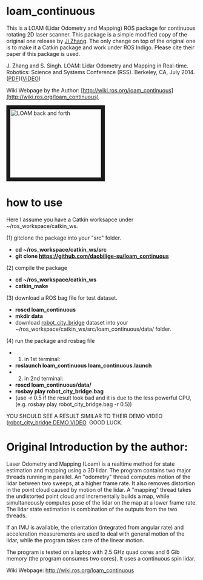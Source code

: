 # loam_continuous

This is a LOAM (Lidar Odometry and Mapping) ROS package for continuous rotating 2D laser scanner. This package is a simple modified copy of the original one release by [Ji Zhang](http://www.frc.ri.cmu.edu/~jizhang03/). The only change on top of the original one is to make it a Catkin package and work under ROS Indigo. Please cite their paper if this package is used. 

J. Zhang and S. Singh. LOAM: Lidar Odometry and Mapping in Real-time. Robotics: Science and Systems Conference (RSS). Berkeley, CA, July 2014.([PDF](http://www.frc.ri.cmu.edu/~jizhang03/Publications/RSS_2014.pdf))([VIDEO](https://www.youtube.com/watch?feature=player_embedded&v=8ezyhTAEyHs))

Wiki Webpage by the Author: [http://wiki.ros.org/loam_continuous](http://wiki.ros.org/loam_continuous)

<a href="http://www.youtube.com/watch?feature=player_embedded&v=8ezyhTAEyHs
" target="_blank"><img src="http://img.youtube.com/vi/8ezyhTAEyHs/0.jpg" 
alt="LOAM back and forth" width="240" height="180" border="10" /></a>

# how to use
Here I assume you have a Catkin worksapce under ~/ros_workspace/catkin_ws.

(1) gitclone the package into your "src" folder.
+ **cd ~/ros_workspace/catkin_ws/src**
+ **git clone https://github.com/daobilige-su/loam_continuous**

(2) compile the package
+ **cd ~/ros_workspace/catkin_ws**
+ **catkin_make**

(3) download a ROS bag file for test dataset.
+ **roscd loam_continuous**
+ **mkdir data**
+ download [robot_city_bridge](www.frc.ri.cmu.edu/~jizhang03/Datasets/robot_city_bridge.bag) dataset into your ~/ros_workspace/catkin_ws/src/loam_continuous/data/ folder.

(4) run the package and rosbag file
+ 1) in 1st terminal:
+ **roslaunch loam_continuous loam_continuous.launch**
+ 2) in 2nd terminal:
+ **roscd loam_continuous/data/**
+ **rosbay play robot_city_bridge.bag**
+ (use -r 0.5 if the result look bad and it is due to the less powerful CPU, (e.g. rosbay play robot_city_bridge.bag -r 0.5))

YOU SHOULD SEE A RESULT SIMILAR TO THEIR DEMO VIDEO ([robot_city_bridge DEMO VIDEO](http://www.frc.ri.cmu.edu/~jizhang03/Videos/robot_city_bridge.mp4). GOOD LUCK.

# Original Introduction by the author:

Laser Odometry and Mapping (Loam) is a realtime method for state estimation and mapping using a 3D lidar. The program contains two major threads running in parallel. An "odometry" thread computes motion of the lidar between two sweeps, at a higher frame rate. It also removes distortion in the point cloud caused by motion of the lidar. A "mapping" thread takes the undistorted point cloud and incrementally builds a map, while simultaneously computes pose of the lidar on the map at a lower frame rate. The lidar state estimation is combination of the outputs from the two threads.

If an IMU is available, the orientation (integrated from angular rate) and acceleration measurements are used to deal with general motion of the lidar, while the program takes care of the linear motion.

The program is tested on a laptop with 2.5 GHz quad cores and 6 Gib memory (the program consumes two cores). It uses a continuous spin lidar.

Wiki Webpage: http://wiki.ros.org/loam_continuous

